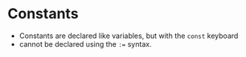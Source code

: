 # Constants

- Constants are declared like variables, but with the `const` 
keyboard
- cannot be declared using the `:=` syntax.